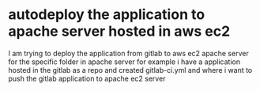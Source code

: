 
# autodeploy the application to apache server hosted in aws ec2

I am trying to deploy the application from gitlab to aws ec2 apache server for the specific folder in apache server
for example i have a application hosted in the gitlab as a repo and created gitlab-ci.yml and where i want to push the gitlab application to apache ec2 server

        